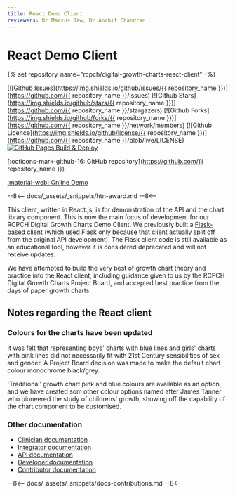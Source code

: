 ```yaml
---
title: React Demo Client
reviewers: Dr Marcus Baw, Dr Anchit Chandran
---
```


# React Demo Client

{% set repository_name="rcpch/digital-growth-charts-react-client" -%}

[![Github Issues](https://img.shields.io/github/issues/{{ repository_name }})](https://github.com/{{ repository_name }}/issues)
[![Github Stars](https://img.shields.io/github/stars/{{ repository_name }})](https://github.com/{{ repository_name }}/stargazers)
[![Github Forks](https://img.shields.io/github/forks/{{ repository_name }})](https://github.com/{{ repository_name }}/network/members)
[![Github Licence](https://img.shields.io/github/license/{{ repository_name }})](https://github.com/{{ repository_name }}/blob/live/LICENSE)
[![GitHub Pages Build & Deploy](https://github.com/rcpch/digital-growth-charts-react-client/actions/workflows/deploy-react-app-gh-pages.yml/badge.svg)](https://github.com/rcpch/digital-growth-charts-react-client/actions/workflows/deploy-react-app-gh-pages.yml)

[:octicons-mark-github-16: GitHub repository](https://github.com/{{ repository_name }})

[:material-web: Online Demo](https://growth.rcpch.ac.uk/)

--8<--
docs/_assets/_snippets/htn-award.md
--8<--

This client, written in React.js, is for demonstration of the API and the chart library component. This is now the main focus of development for our RCPCH Digital Growth Charts Demo Client. We previously built a [Flask-based client](https://github.com/rcpch/digital-growth-charts-flask-client) (which used Flask only because that client actually split off from the original API development). The Flask client code is still available as an educational tool, however it is considered deprecated and will not receive updates.

We have attempted to build the very best of growth chart theory and practice into the React client, including guidance given to us by the RCPCH Digital Growth Charts Project Board, and accepted best practice from the days of paper growth charts.

## Notes regarding the React client

### Colours for the charts have been updated

It was felt that representing boys' charts with blue lines and girls' charts with pink lines did not necessarily fit with 21st Century sensibilities of sex and gender. A Project Board decision was made to make the default chart colour monochrome black/grey.

'Traditional' growth chart pink and blue colours are available as an option, and we have created som other colour options named after James Tanner who pioneered the study of childrens' growth, showing off the capability of the chart component to be customised.

### Other documentation

- [Clinician documentation](../clinician/how-the-api-works.md)
- [Integrator documentation](../integrator/getting-started.md)
- [API documentation](../integrator/api-reference.md)
- [Developer documentation](../developer/react-client.md)
- [Contributor documentation](../developer/start-here.md)

--8<--
docs/_assets/_snippets/docs-contributions.md
--8<--
